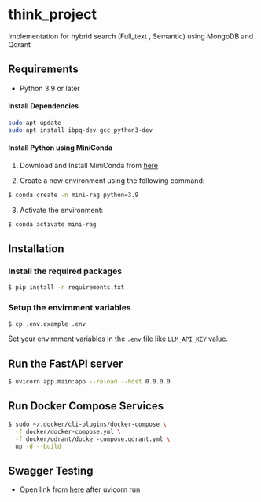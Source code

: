 # think_project

Implementation for hybrid search (Full_text , Semantic) using MongoDB and Qdrant 

## Requirements 

- Python 3.9 or later

#### Install Dependencies

```bash
sudo apt update
sudo apt install ibpq-dev gcc python3-dev
```

#### Install Python using MiniConda 

1) Download and Install MiniConda from [here](https://repo.anaconda.com/miniconda/Miniconda3-latest-Linux-x86_64.sh
)

2) Create a new environment using the following command:
```bash
$ conda create -n mini-rag python=3.9
```

3) Activate the environment:
```bash
$ conda activate mini-rag
```
## Installation

### Install the required packages 

```bash
$ pip install -r requirements.txt
```
### Setup the envirnment variables 

```bash
$ cp .env.example .env
```
Set your envirnment variables in the `.env` file like `LLM_API_KEY` value.

## Run the FastAPI server 

```bash
$ uvicorn app.main:app --reload --host 0.0.0.0
```

## Run Docker Compose Services

```bash
$ sudo ~/.docker/cli-plugins/docker-compose \
  -f docker/docker-compose.yml \
  -f docker/qdrant/docker-compose.qdrant.yml \
  up -d --build

```

## Swagger Testing 

- Open link from [here](http://127.0.0.1:8000/docs) after uvicorn run
